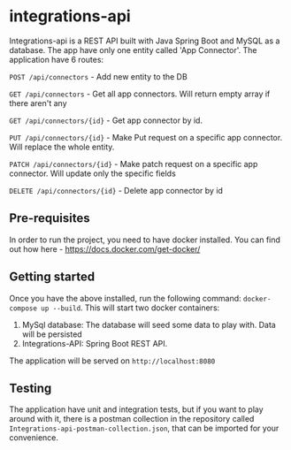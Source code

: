 # integrations-api
Integrations-api is a REST API built with Java Spring Boot and MySQL as a database. The app have only one entity called 'App Connector'. The application have 6 routes:

`POST /api/connectors` - Add new entity to the DB

`GET /api/connectors` - Get all app connectors. Will return empty array if there aren't any

`GET /api/connectors/{id}` - Get app connector by id. 

`PUT /api/connectors/{id}` - Make Put request on a specific app connector. Will replace the whole entity.

`PATCH /api/connectors/{id}` - Make patch request on a specific app connector. Will update only the specific fields

`DELETE /api/connectors/{id}` - Delete app connector by id

## Pre-requisites
In order to run the project, you need to have docker installed. You can find out how here - https://docs.docker.com/get-docker/


## Getting started
Once you have the above installed, run the following command:
`docker-compose up --build`. This will start two docker containers:
1. MySql database: The database will seed some data to play with. Data will be persisted
2. Integrations-API: Spring Boot REST API.

The application will be served on `http://localhost:8080`

## Testing
The application have unit and integration tests, but if you want to play around with it, there is a postman collection in the repository called `Integrations-api-postman-collection.json`, that can be imported for your convenience.
